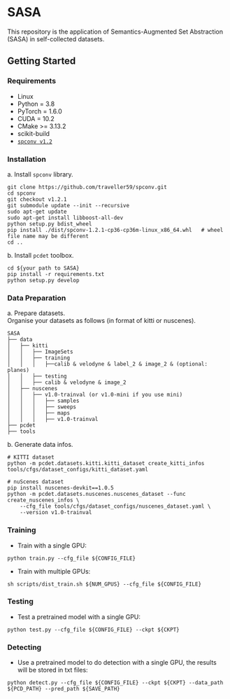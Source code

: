 # SASA

This repository is the application of Semantics-Augmented Set Abstraction (SASA) in self-collected datasets.
## Getting Started

### Requirements
* Linux
* Python = 3.8
* PyTorch = 1.6.0
* CUDA = 10.2
* CMake >= 3.13.2
* scikit-build
* [`spconv v1.2`](https://github.com/traveller59/spconv/tree/v1.2.1)

### Installation
a. Install `spconv` library.
```shell
git clone https://github.com/traveller59/spconv.git
cd spconv
git checkout v1.2.1
git submodule update --init --recursive
sudo apt-get update
sudo apt-get install libboost-all-dev
python setup.py bdist_wheel
pip install ./dist/spconv-1.2.1-cp36-cp36m-linux_x86_64.whl   # wheel file name may be different
cd ..
```

b. Install `pcdet` toolbox.
```shell
cd ${your path to SASA}
pip install -r requirements.txt
python setup.py develop
```

### Data Preparation
a. Prepare datasets. \
Organise your datasets as follows (in format of kitti or nuscenes).
```
SASA
├── data
│   ├── kitti
│   │   ├── ImageSets
│   │   ├── training
│   │   │   ├──calib & velodyne & label_2 & image_2 & (optional: planes)
│   │   ├── testing
│   │   ├── calib & velodyne & image_2
│   ├── nuscenes
│   │   ├── v1.0-trainval (or v1.0-mini if you use mini)
│   │   │   ├── samples
│   │   │   ├── sweeps
│   │   │   ├── maps
│   │   │   ├── v1.0-trainval  
├── pcdet
├── tools
```

b. Generate data infos.
```shell
# KITTI dataset
python -m pcdet.datasets.kitti.kitti_dataset create_kitti_infos tools/cfgs/dataset_configs/kitti_dataset.yaml

# nuScenes dataset
pip install nuscenes-devkit==1.0.5
python -m pcdet.datasets.nuscenes.nuscenes_dataset --func create_nuscenes_infos \ 
    --cfg_file tools/cfgs/dataset_configs/nuscenes_dataset.yaml \
    --version v1.0-trainval
```

### Training
* Train with a single GPU:
```shell script
python train.py --cfg_file ${CONFIG_FILE}
```

* Train with multiple GPUs:
```shell script
sh scripts/dist_train.sh ${NUM_GPUS} --cfg_file ${CONFIG_FILE}
```

### Testing
* Test a pretrained model with a single GPU:
```shell script
python test.py --cfg_file ${CONFIG_FILE} --ckpt ${CKPT}
```

### Detecting
* Use a pretrained model to do detection with a single GPU, the results will be stored in txt files:
```shell script
python detect.py --cfg_file ${CONFIG_FILE} --ckpt ${CKPT} --data_path ${PCD_PATH} --pred_path ${SAVE_PATH}
```